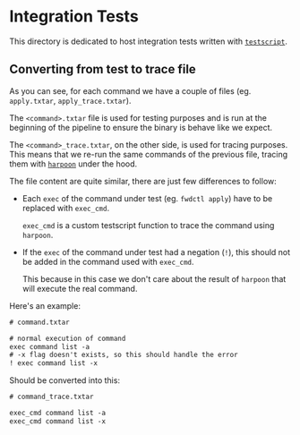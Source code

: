 # Integration Tests

This directory is dedicated to host integration tests written with [`testscript`](https://pkg.go.dev/github.com/rogpeppe/go-internal/testscript).

## Converting from test to trace file

As you can see, for each command we have a couple of files (eg. `apply.txtar`, `apply_trace.txtar`).

The `<command>.txtar` file is used for testing purposes and is run at the beginning of the pipeline to ensure the binary is behave like we expect.

The `<command>_trace.txtar`, on the other side, is used for tracing purposes. This means that we re-run the same commands of the previous file, tracing them with [`harpoon`](https://github.com/alegrey91/harpoon) under the hood.

The file content are quite similar, there are just few differences to follow:

* Each `exec` of the command under test (eg. `fwdctl apply`) have to be replaced with `exec_cmd`.
  
  `exec_cmd` is a custom testscript function to trace the command using `harpoon`.

* If the `exec` of the command under test had a negation (`!`), this should not be added in the command used with `exec_cmd`.
  
  This because in this case we don't care about the result of `harpoon` that will execute the real command.

Here's an example:

```txt
# command.txtar

# normal execution of command
exec command list -a
# -x flag doesn't exists, so this should handle the error
! exec command list -x
```

Should be converted into this:

```txt
# command_trace.txtar

exec_cmd command list -a
exec_cmd command list -x
```